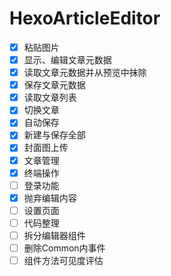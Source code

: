# HexoArticleEditor
- [x] 粘贴图片
- [x] 显示、编辑文章元数据
- [x] 读取文章元数据并从预览中抹除
- [x] 保存文章元数据
- [x] 读取文章列表
- [x] 切换文章
- [x] 自动保存
- [x] 新建与保存全部
- [x] 封面图上传
- [x] 文章管理
- [x] 终端操作
- [ ] 登录功能
- [x] 抛弃编辑内容
- [ ] 设置页面
- [ ] 代码整理
- [ ] 拆分编辑器组件
- [ ] 删除Common内事件
- [ ] 组件方法可见度评估